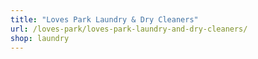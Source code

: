 ```yaml
---
title: "Loves Park Laundry & Dry Cleaners"
url: /loves-park/loves-park-laundry-and-dry-cleaners/
shop: laundry
---
```

